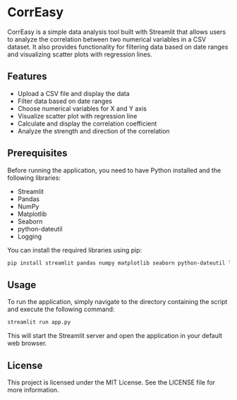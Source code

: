 # CorrEasy

CorrEasy is a simple data analysis tool built with Streamlit that allows users to analyze the correlation between two numerical variables in a CSV dataset. It also provides functionality for filtering data based on date ranges and visualizing scatter plots with regression lines.

## Features

- Upload a CSV file and display the data
- Filter data based on date ranges
- Choose numerical variables for X and Y axis
- Visualize scatter plot with regression line
- Calculate and display the correlation coefficient
- Analyze the strength and direction of the correlation

## Prerequisites

Before running the application, you need to have Python installed and the following libraries:

- Streamlit
- Pandas
- NumPy
- Matplotlib
- Seaborn
- python-dateutil
- Logging

You can install the required libraries using pip:

```bash
pip install streamlit pandas numpy matplotlib seaborn python-dateutil logging
```

## Usage
To run the application, simply navigate to the directory containing the script and execute the following command:

```bash
streamlit run app.py
```

This will start the Streamlit server and open the application in your default web browser.

## License
This project is licensed under the MIT License. See the LICENSE file for more information.
